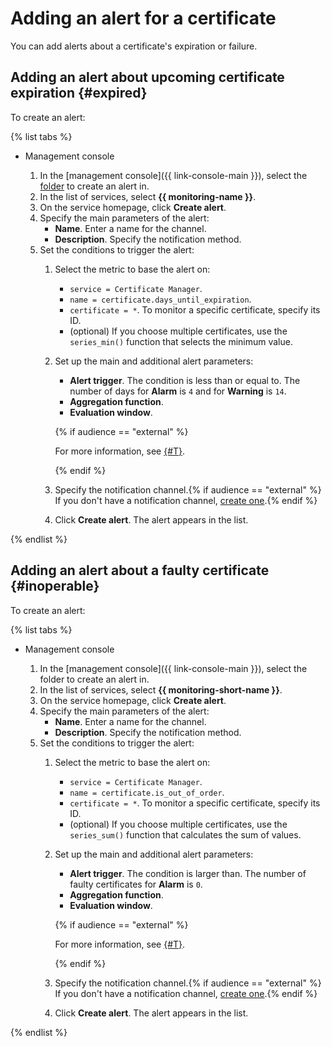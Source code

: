 # Adding an alert for a certificate

You can add alerts about a certificate's expiration or failure.

## Adding an alert about upcoming certificate expiration {#expired}

To create an alert:

{% list tabs %}

- Management console

   1. In the [management console]({{ link-console-main }}), select the [folder](../../resource-manager/concepts/resources-hierarchy.md#folder) to create an alert in.
   1. In the list of services, select **{{ monitoring-name }}**.
   1. On the service homepage, click **Create alert**.
   1. Specify the main parameters of the alert:
      * **Name**. Enter a name for the channel.
      * **Description**. Specify the notification method.
   1. Set the conditions to trigger the alert:
      1. Select the metric to base the alert on:
         * `service = Certificate Manager`.
         * `name = certificate.days_until_expiration`.
         * `certificate = *`. To monitor a specific certificate, specify its ID.
         * (optional) If you choose multiple certificates, use the `series_min()` function that selects the minimum value.
      1. Set up the main and additional alert parameters:
         * **Alert trigger**. The condition is less than or equal to. The number of days for **Alarm** is `4` and for **Warning** is `14`.
         * **Aggregation function**.
         * **Evaluation window**.

         {% if audience == "external" %}

         For more information, see [{#T}](../../monitoring/concepts/alerting.md#alert-parameters).

         {% endif %}

      1. Specify the notification channel.{% if audience == "external" %} If you don't have a notification channel, [create one](../../monitoring/operations/alert/create-channel.md
         ).{% endif %}
      1. Click **Create alert**. The alert appears in the list.

{% endlist %}

## Adding an alert about a faulty certificate {#inoperable}

To create an alert:

{% list tabs %}

- Management console

   1. In the [management console]({{ link-console-main }}), select the folder to create an alert in.
   1. In the list of services, select **{{ monitoring-short-name }}**.
   1. On the service homepage, click **Create alert**.
   1. Specify the main parameters of the alert:
      * **Name**. Enter a name for the channel.
      * **Description**. Specify the notification method.
   1. Set the conditions to trigger the alert:
      1. Select the metric to base the alert on:
         * `service = Certificate Manager`.
         * `name = certificate.is_out_of_order`.
         * `certificate = *`. To monitor a specific certificate, specify its ID.
         * (optional) If you choose multiple certificates, use the `series_sum()` function that calculates the sum of values.
      1. Set up the main and additional alert parameters:
         * **Alert trigger**. The condition is larger than. The number of faulty certificates for **Alarm** is `0`.
         * **Aggregation function**.
         * **Evaluation window**.

         {% if audience == "external" %}

         For more information, see [{#T}](../../monitoring/concepts/alerting.md#alert-parameters).

         {% endif %}

      1. Specify the notification channel.{% if audience == "external" %} If you don't have a notification channel, [create one](../../monitoring/operations/alert/create-channel.md).{% endif %}
      1. Click **Create alert**. The alert appears in the list.

{% endlist %}